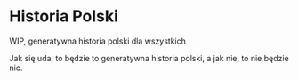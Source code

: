 # Historia Polski
WIP, generatywna historia polski dla wszystkich

Jak się uda, to będzie to generatywna historia polski, a jak nie, to nie będzie nic.
